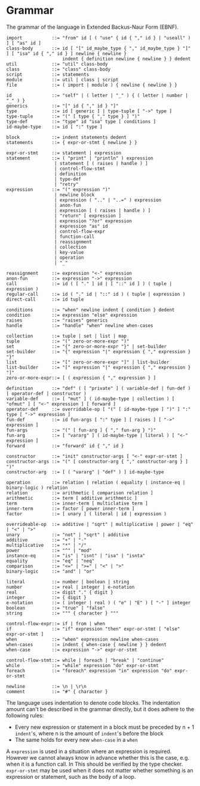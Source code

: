 # Grammar

The grammar of the language in Extended Backus-Naur Form (EBNF).

    import           ::= "from" id [ ( "use" { id { "," id } | "useall" ) ] [ "as" id ]
    class-body       ::= id [ "[" id_maybe_type { "," id_maybe_type } "]" ] [ "isa" id { "," id } ] newline { newline }
                         indent { definition newline { newline } } dedent
    util             ::= "util" class-body
    class            ::= "class" class-body
    script           ::= statements
    module           ::= util | class | script
    file             ::= ( import | module ) { newline { newline } }
    
    id               ::= "self" | ( letter | "_" ) { ( letter | number | "_" ) }
    generics         ::= "[" id { "," id } "]"
    type             ::= id [ generic ] | type-tuple [ "->" type ]
    type-tuple       ::= "(" [ type { "," type } ] ")" 
    type-def         ::= "type" id "isa" type [ conditions ]
    id-maybe-type    ::= id [ ":" type ]
    
    block            ::= indent statements dedent
    statements       ::= { expr-or-stmt { newline } }
    
    expr-or-stmt     ::= statement | expression
    statement        ::= ( "print" | "println" ) expression 
                      | statement [ ( raises | handle ) ]
                      | control-flow-stmt
                      | definition
                      | type-def
                      | "retry"
    expression       ::= "(" expression ")" 
                      | newline block
                      | expression ( ".." | "..=" ) expression
                      | anon-fun
                      | expression [ ( raises | handle ) ]
                      | "return" [ expression ]
                      | expression "?or" expression
                      | expression "as" id 
                      | control-flow-expr 
                      | function-call
                      | reassignment
                      | collection
                      | key-value
                      | operation
                      | "_"
                     
    reassignment     ::= expression "<-" expression
    anon-fun         ::= expression "->" expression
    call             ::= id ( [ "." ] id | [ "::" id ] ) ( tuple | expression )
    regular-call     ::= id ( "." id | "::" id ) ( tuple | expression )
    direct-call      ::= id tuple
    
    conditions       ::= "when" newline indent { condition } dedent
    condition        ::= expression "else" expression
    raises           ::= "raises" generics
    handle           ::= "handle" "when" newline when-cases
    
    collection       ::= tuple | set | list | map
    tuple            ::= "(" zero-or-more-expr ")"
    set              ::= "{" zero-or-more-expr "}" | set-builder
    set-builder      ::= "{" expression "|" expression { "," expression } "}"
    list             ::= "[" zero-or-more-expr "]" | list-builder
    list-builder     ::= "[" expression "|" expression { "," expression } "]"
    zero-or-more-expr::= [ ( expression { "," expression } ]
    
    definition       ::= "def" ( [ "private" ] ( variable-def | fun-def ) | operator-def | constructor )
    variable-def     ::= [ "mut" ] ( id-maybe-type | collection ) [ "ofmut" ] [ "<-" expression ] [ forward ]
    operator-def     ::= overridable-op [ "(" [ id-maybe-type ] ")" ] ":" type [ "->" expression ]
    fun-def          ::= id fun-args [ ":" type ] [ raises ] [ "->" expression ]
    fun-args         ::= "(" [ fun-arg ] { "," fun-arg } ")"
    fun-arg          ::= [ "vararg" ] ( id-maybe-type | literal ) [ "<-" expression ]
    forward          ::= "forward" id { "," id }

    constructor      ::= "init" constructor-args [ "<-" expr-or-stmt ]
    constructor-args ::= "(" [ constructor-arg { "," constructor-arg } ] ")"
    constructor-arg  ::= [ ( "vararg" | "def" ) ] id-maybe-type
    
    operation        ::= relation | relation ( equality | instance-eq | binary-logic ) relation
    relation         ::= arithmetic [ comparison relation ]
    arithmetic       ::= term [ additive arithmetic ]
    term             ::= inner-term [ multiclative term ]
    inner-term       ::= factor [ power inner-term ]
    factor           ::= [ unary ] ( literal | id | expression )
    
    overrideable-op  ::= additive | "sqrt" | multiplicative | power | "eq" | "<" | ">"
    unary            ::= "not" | "sqrt" | additive 
    additive         ::= "+" | "-"
    multiplicative   ::= "*" | "/"
    power            ::= "^" | "mod"
    instance-eq      ::= "is" | "isnt" | "isa" | "isnta"
    equality         ::= "eq" | "neq"
    comparison       ::= "<=" | ">=" | "<" | ">"
    binary-logic     ::= "and" | "or"
    
    literal          ::= number | boolean | string
    number           ::= real | integer | e-notation
    real             ::= digit "." { digit }
    integer          ::= { digit }
    e-notation       ::= ( integer | real ) ( "e" | "E" ) [ "-" ] integer
    boolean          ::= "true" | "false"
    string           ::= """ { character } """
                                     
    control-flow-expr::= if | from | when
    if               ::= "if" expression "then" expr-or-stmt [ "else" expr-or-stmt ]
    when             ::= "when" expression newline when-cases
    when-cases       ::= indent { when-case { newline } } dedent
    when-case        ::= expression "->" expr-or-stmt
    
    control-flow-stmt::= while | foreach | "break" | "continue"
    while            ::= "while" expression "do" expr-or-stmt
    foreach          ::= "foreach" expression "in" expression "do" expr-or-stmt
    
    newline          ::= \n | \r\n
    comment          ::= "#" { character }

The language uses indentation to denote code blocks. The indentation amount can't be described in the grammar directly, 
but it does adhere to the following rules:

* Every new expression or statement in a block must be preceded by n + 1 `indent`'s, where n is the amount of 
  `indent`'s before the block
* The same holds for every new `when-case` in a `when`

A `expression` is used in a situation where an expression is required. However we cannot always know in advance whether
this is the case, e.g. when it is a function call. In This should be verified by the type checker.
`expr-or-stmt` may be used when it does not matter whether something is an expression or statement, such as the body of
a loop.
               